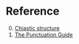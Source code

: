 # Reference

0. [Chiastic structure](https://en.wikipedia.org/wiki/Chiastic_structure)
0. [The Punctuation Guide](https://www.thepunctuationguide.com/)

